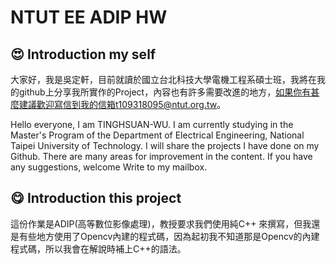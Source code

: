 # NTUT EE ADIP HW
## :heart_eyes: Introduction my self
大家好，我是吳定軒，目前就讀於國立台北科技大學電機工程系碩士班，我將在我的github上分享我所實作的Project，內容也有許多需要改進的地方，如果你有甚麼建議歡迎寫信到我的信箱t109318095@ntut.org.tw。   

Hello everyone, I am TINGHSUAN-WU. I am currently studying in the Master's Program of the Department of Electrical Engineering, National Taipei University of Technology. I will share the projects I have done on my Github. There are many areas for improvement in the content. If you have any suggestions, welcome Write to my mailbox.

## :yum: Introduction this project
這份作業是ADIP(高等數位影像處理)，教授要求我們使用純C++ 來撰寫，但我還是有些地方使用了Opencv內建的程式碼，因為起初我不知道那是Opencv的內建程式碼，所以我會在解說時補上C++的語法。
